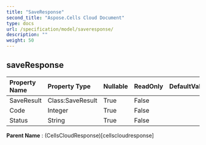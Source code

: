 ```yaml
---
title: "SaveResponse"
second_title: "Aspose.Cells Cloud Document"
type: docs
url: /specification/model/saveresponse/
description: ""
weight: 50
---
```


## **saveResponse**

 

| Property Name | Property Type | Nullable |  ReadOnly | DefaultValue | Description | 
| :- | :- | :- |:- |  :- | :- |
| SaveResult | Class:SaveResult | True |  False |  |  |  
| Code | Integer | True |  False |  |  |  
| Status | String | True |  False |  |  |  

**Parent Name** : (CellsCloudResponse)[cellscloudresponse]

